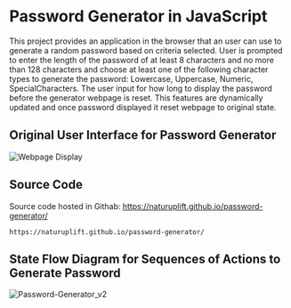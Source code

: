 # Password Generator in JavaScript

This project provides an application in the browser that an user can use to generate a random password based on criteria selected. User is prompted to enter the length of the password of at least 8 characters and no more than 128 characters and choose at least one of the following character types to generate the password: Lowercase, Uppercase, Numeric, SpecialCharacters. The user input for how long to display the password before the generator webpage is reset. This features are dynamically updated and once password displayed it reset webpage to original state.

## Original User Interface for Password Generator
![Webpage Display](https://github.com/naturuplift/password-generator/assets/23546356/8b13689b-a196-477e-a311-483ef9e040fa)


## Source Code
Source code hosted in Githab: https://naturuplift.github.io/password-generator/
```
https://naturuplift.github.io/password-generator/
```

## State Flow Diagram for Sequences of Actions to Generate Password

![Password-Generator_v2](https://github.com/naturuplift/password-generator/assets/23546356/8040efc9-da89-436d-be66-115c5c50f2a8)
